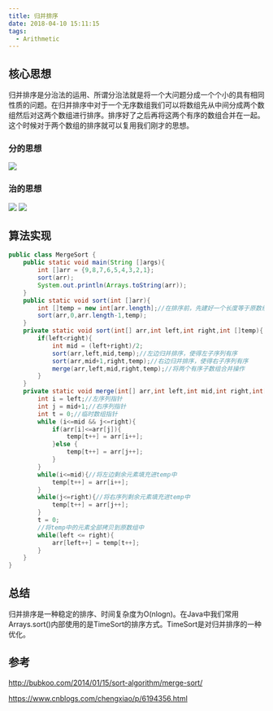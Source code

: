 ```yaml
---
title: 归并排序
date: 2018-04-10 15:11:15
tags:
  - Arithmetic
---
```


## 核心思想

  归并排序是分治法的运用、所谓分治法就是将一个大问题分成一个个小的具有相同性质的问题。在归并排序中对于一个无序数组我们可以将数组先从中间分成两个数组然后对这两个数组进行排序。排序好了之后再将这两个有序的数组合并在一起。这个时候对于两个数组的排序就可以复用我们刚才的思想。

### 分的思想  

![](/img/mergeSort-1.png)

### 治的思想  

![](/img/mergeSort-2.png)
![](/img/mergeSort-3.png)

## 算法实现

```Java
public class MergeSort {
    public static void main(String []args){
        int []arr = {9,8,7,6,5,4,3,2,1};
        sort(arr);
        System.out.println(Arrays.toString(arr));
    }
    public static void sort(int []arr){
        int []temp = new int[arr.length];//在排序前，先建好一个长度等于原数组长度的临时数组，避免递归中频繁开辟空间
        sort(arr,0,arr.length-1,temp);
    }
    private static void sort(int[] arr,int left,int right,int []temp){
        if(left<right){
            int mid = (left+right)/2;
            sort(arr,left,mid,temp);//左边归并排序，使得左子序列有序
            sort(arr,mid+1,right,temp);//右边归并排序，使得右子序列有序
            merge(arr,left,mid,right,temp);//将两个有序子数组合并操作
        }
    }
    private static void merge(int[] arr,int left,int mid,int right,int[] temp){
        int i = left;//左序列指针
        int j = mid+1;//右序列指针
        int t = 0;//临时数组指针
        while (i<=mid && j<=right){
            if(arr[i]<=arr[j]){
                temp[t++] = arr[i++];
            }else {
                temp[t++] = arr[j++];
            }
        }
        while(i<=mid){//将左边剩余元素填充进temp中
            temp[t++] = arr[i++];
        }
        while(j<=right){//将右序列剩余元素填充进temp中
            temp[t++] = arr[j++];
        }
        t = 0;
        //将temp中的元素全部拷贝到原数组中
        while(left <= right){
            arr[left++] = temp[t++];
        }
    }
}
```
## 总结
  归并排序是一种稳定的排序、时间复杂度为O(nlogn)。在Java中我们常用Arrays.sort()内部使用的是TimeSort的排序方式。TimeSort是对归并排序的一种优化。
## 参考
http://bubkoo.com/2014/01/15/sort-algorithm/merge-sort/

https://www.cnblogs.com/chengxiao/p/6194356.html
